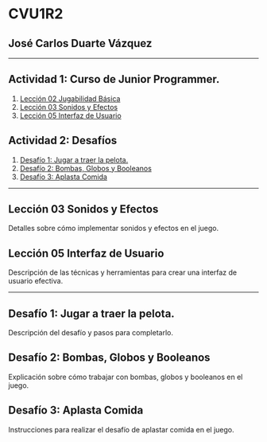 # CVU1R2

## José Carlos Duarte Vázquez
---

## Actividad 1: Curso de Junior Programmer.
1. [Lección 02 Jugabilidad Básica](https://github.com/CDuav/CVU1R2/blob/main/Lecciones/Lecci%C3%B3n%202.unitypackage)
2. [Lección 03 Sonidos y Efectos](https://github.com/CDuav/CVU1R2/blob/main/Lecciones/Lecci%C3%B3n%203.unitypackage)
3. [Lección 05 Interfaz de Usuario](#lección-05-interfaz-de-usuario)

## Actividad 2: Desafíos
1. [Desafío 1: Jugar a traer la pelota.](#desafío-1-jugar-a-traer-la-pelota)
2. [Desafío 2: Bombas, Globos y Booleanos](#desafío-2-bombas-globos-y-booleanos)
3. [Desafío 3: Aplasta Comida](#desafío-3-aplasta-comida)

---

## Lección 03 Sonidos y Efectos
Detalles sobre cómo implementar sonidos y efectos en el juego.

## Lección 05 Interfaz de Usuario
Descripción de las técnicas y herramientas para crear una interfaz de usuario efectiva.

---

## Desafío 1: Jugar a traer la pelota.
Descripción del desafío y pasos para completarlo.

## Desafío 2: Bombas, Globos y Booleanos
Explicación sobre cómo trabajar con bombas, globos y booleanos en el juego.

## Desafío 3: Aplasta Comida
Instrucciones para realizar el desafío de aplastar comida en el juego.
